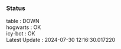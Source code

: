 ### Status


table : DOWN  
hogwarts : OK  
icy-bot : OK  
Latest Update : 2024-07-30 12:16:30.017220
